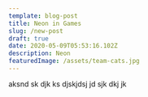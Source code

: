```yaml
---
template: blog-post
title: Neon in Games
slug: /new-post
draft: true
date: 2020-05-09T05:53:16.102Z
description: Neon
featuredImage: /assets/team-cats.jpg
---
```


aksnd sk djk ks djskjdsj jd sjk dkj jk
